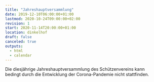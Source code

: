 ```yaml
---
title: "Jahreshauptversammlung"
date: 2019-12-10T06:00:00+01:00
lastmod: 2020-10-24T09:00:00+02:00
revision: 1
start: 2020-11-14T20:00:00+01:00
location: dinkelhof
draft: false
canceled: true
outputs:
  - html
  - calendar
---
```

Die  diesjährige Jahreshauptversammlung des Schützenvereins 
kann bedingt durch die Entwicklung der Corona-Pandemie nicht stattfinden. 

